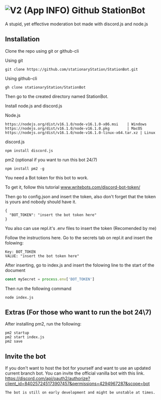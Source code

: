 # ![V2 (App INFO) Github](https://user-images.githubusercontent.com/81704775/118518156-d919d380-b705-11eb-9145-bb282e626d3a.png)  StationBot 
A stupid, yet effective moderation bot made with discord.js and node.js

## Installation
Clone the repo using git or github-cli

Using git

``` git clone https://github.com/stationaryStation/StationBot.git ```

Using github-cli 

``` gh clone stationaryStation/StationBot ```

Then go to the created directory named StationBot.

Install node.js and discord.js

Node.js
```
https://nodejs.org/dist/v16.1.0/node-v16.1.0-x86.msi    | Windows
https://nodejs.org/dist/v16.1.0/node-v16.1.0.pkg        | MacOS
https://nodejs.org/dist/v16.1.0/node-v16.1.0-linux-x64.tar.xz | Linux
```

discord.js

```
npm install discord.js
```

pm2 (optional if you want to run this bot 24/7)

```
npm install pm2 -g
```

You need a Bot token for this bot to work.

To get it, follow this tutorial
www.writebots.com/discord-bot-token/

Then go to config.json and insert the token, also don't forget that the token is yours and nobody should have it.
```
{
  "BOT_TOKEN": "insert the bot token here"
}
```
You also can use repl.it's .env files to insert the token (Recomended by me)

Follow the instructions here. Go to the secrets tab on repl.it and insert the folowing:
``` env
Key: BOT_TOKEN
VALUE: "insert the bot token here"
``` 
After inserting, go to index.js and insert the folowing line to the start of the document
``` javascript
const mySecret = process.env['BOT_TOKEN']
```

Then run the following command
```
node index.js
```

## Extras (For those who want to run the bot 24\7)

After installing pm2, run the following:

```
pm2 startup
pm2 start index.js
pm2 save
```
## Invite the bot
If you don't want to host the bot for yourself and want to use an updated current branch bot. You can invite the official vanilla bot with this link.
https://discord.com/api/oauth2/authorize?client_id=840257245173907457&permissions=4294967287&scope=bot

```
The bot is still on early development and might be unstable at times.
```
